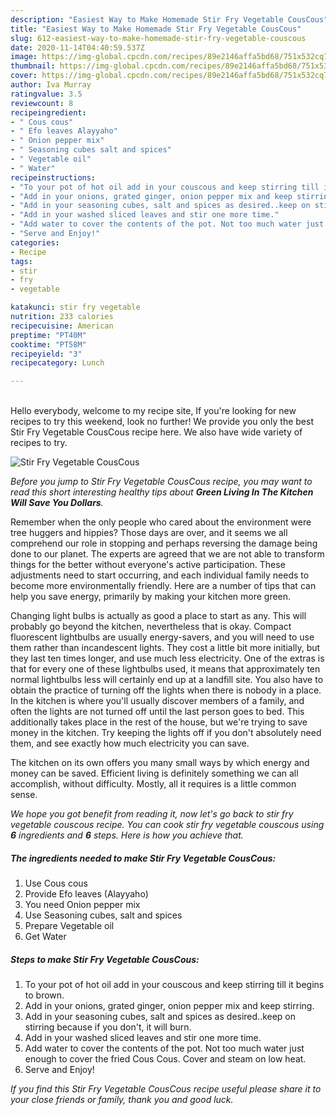 ```yaml
---
description: "Easiest Way to Make Homemade Stir Fry Vegetable CousCous"
title: "Easiest Way to Make Homemade Stir Fry Vegetable CousCous"
slug: 612-easiest-way-to-make-homemade-stir-fry-vegetable-couscous
date: 2020-11-14T04:40:59.537Z
image: https://img-global.cpcdn.com/recipes/89e2146affa5bd68/751x532cq70/stir-fry-vegetable-couscous-recipe-main-photo.jpg
thumbnail: https://img-global.cpcdn.com/recipes/89e2146affa5bd68/751x532cq70/stir-fry-vegetable-couscous-recipe-main-photo.jpg
cover: https://img-global.cpcdn.com/recipes/89e2146affa5bd68/751x532cq70/stir-fry-vegetable-couscous-recipe-main-photo.jpg
author: Iva Murray
ratingvalue: 3.5
reviewcount: 8
recipeingredient:
- " Cous cous"
- " Efo leaves Alayyaho"
- " Onion pepper mix"
- " Seasoning cubes salt and spices"
- " Vegetable oil"
- " Water"
recipeinstructions:
- "To your pot of hot oil add in your couscous and keep stirring till it begins to brown."
- "Add in your onions, grated ginger, onion pepper mix and keep stirring."
- "Add in your seasoning cubes, salt and spices as desired..keep on stirring because if you don&#39;t, it will burn."
- "Add in your washed sliced leaves and stir one more time."
- "Add water to cover the contents of the pot. Not too much water just enough to cover the fried Cous Cous. Cover and steam on low heat."
- "Serve and Enjoy!"
categories:
- Recipe
tags:
- stir
- fry
- vegetable

katakunci: stir fry vegetable 
nutrition: 233 calories
recipecuisine: American
preptime: "PT40M"
cooktime: "PT58M"
recipeyield: "3"
recipecategory: Lunch

---
```

<br>
Hello everybody, welcome to my recipe site, If you're looking for new recipes to try this weekend, look no further! We provide you only the best Stir Fry Vegetable CousCous recipe here. We also have wide variety of recipes to try.
<br>


![Stir Fry Vegetable CousCous](https://img-global.cpcdn.com/recipes/89e2146affa5bd68/751x532cq70/stir-fry-vegetable-couscous-recipe-main-photo.jpg)

<i>Before you jump to Stir Fry Vegetable CousCous recipe, you may want to read this short interesting healthy tips about 
<strong>Green Living In The Kitchen Will Save You Dollars</strong>.</i>
</br>

Remember when the only people who cared about the environment were tree huggers and hippies? Those days are over, and it seems we all comprehend our role in stopping and perhaps reversing the damage being done to our planet. The experts are agreed that we are not able to transform things for the better without everyone's active participation. These adjustments need to start occurring, and each individual family needs to become more environmentally friendly. Here are a number of tips that can help you save energy, primarily by making your kitchen more green.

Changing light bulbs is actually as good a place to start as any. This will probably go beyond the kitchen, nevertheless that is okay. Compact fluorescent lightbulbs are usually energy-savers, and you will need to use them rather than incandescent lights. They cost a little bit more initially, but they last ten times longer, and use much less electricity. One of the extras is that for every one of these lightbulbs used, it means that approximately ten normal lightbulbs less will certainly end up at a landfill site. You also have to obtain the practice of turning off the lights when there is nobody in a place. In the kitchen is where you'll usually discover members of a family, and often the lights are not turned off until the last person goes to bed. This additionally takes place in the rest of the house, but we're trying to save money in the kitchen. Try keeping the lights off if you don't absolutely need them, and see exactly how much electricity you can save.

The kitchen on its own offers you many small ways by which energy and money can be saved. Efficient living is definitely something we can all accomplish, without difficulty. Mostly, all it requires is a little common sense.


<i>We hope you got benefit from reading it, now let's go back to stir fry vegetable couscous recipe. You can cook stir fry vegetable couscous using <strong>6</strong> ingredients and <strong>6</strong> steps. Here is how you achieve that.
</i>

##### The ingredients needed to make Stir Fry Vegetable CousCous:

1. Use  Cous cous
1. Provide  Efo leaves (Alayyaho)
1. You need  Onion pepper mix
1. Use  Seasoning cubes, salt and spices
1. Prepare  Vegetable oil
1. Get  Water


##### Steps to make Stir Fry Vegetable CousCous:

1. To your pot of hot oil add in your couscous and keep stirring till it begins to brown.
1. Add in your onions, grated ginger, onion pepper mix and keep stirring.
1. Add in your seasoning cubes, salt and spices as desired..keep on stirring because if you don&#39;t, it will burn.
1. Add in your washed sliced leaves and stir one more time.
1. Add water to cover the contents of the pot. Not too much water just enough to cover the fried Cous Cous. Cover and steam on low heat.
1. Serve and Enjoy!


<i>If you find this Stir Fry Vegetable CousCous recipe useful please share it to your close friends or family, thank you and good luck.</i>
